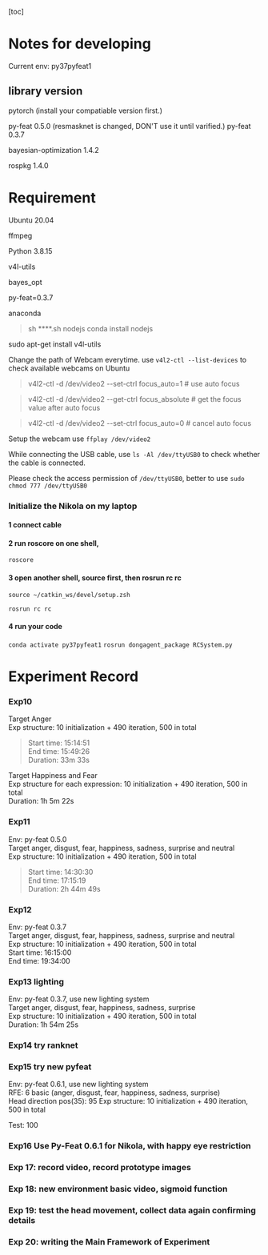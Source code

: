 [toc]
# Notes for developing

Current env: py37pyfeat1

## library version

pytorch (install your compatiable version first.)

py-feat  0.5.0 (resmasknet is changed, DON'T use it until varified.)
py-feat  0.3.7

bayesian-optimization 1.4.2

rospkg 1.4.0



# Requirement
Ubuntu 20.04

ffmpeg

Python 3.8.15

v4l-utils

bayes_opt

py-feat=0.3.7

anaconda
> sh ****.sh
nodejs
> conda install nodejs

sudo apt-get install v4l-utils

Change the path of Webcam everytime.
use ```v4l2-ctl --list-devices``` to check available webcams on Ubuntu

> v4l2-ctl -d /dev/video2 --set-ctrl focus_auto=1 # use auto focus

> v4l2-ctl -d /dev/video2 --get-ctrl focus_absolute # get the focus value after auto focus

> v4l2-ctl -d /dev/video2 --set-ctrl focus_auto=0 # cancel auto focus

Setup the webcam
use ```ffplay /dev/video2```

While connecting the USB cable, use ```ls -Al /dev/ttyUSB0``` to check whether the cable is connected.

Please check the access permission of ```/dev/ttyUSB0```, better to use ```sudo chmod 777 /dev/ttyUSB0```

### Initialize the Nikola on my laptop

#### 1 connect cable

#### 2 run roscore on one shell, 
```roscore```

#### 3 open another shell, source first, then rosrun rc rc
```source ~/catkin_ws/devel/setup.zsh```

```rosrun rc rc```

#### 4 run your code
```conda activate py37pyfeat1```
```rosrun dongagent_package RCSystem.py```

# Experiment Record
### Exp10

Target Anger  
Exp structure: 10 initialization + 490 iteration, 500 in total  
> Start time: 15:14:51  
> End time: 15:49:26  
> Duration: 33m 33s  

Target Happiness and Fear  
Exp structure for each expression: 10 initialization + 490 iteration, 500 in total  
Duration: 1h 5m 22s  

### Exp11
Env: py-feat 0.5.0  
Target anger, disgust, fear, happiness, sadness, surprise and neutral  
Exp structure: 10 initialization + 490 iteration, 500 in total  
> Start time: 14:30:30  
> End time: 17:15:19  
> Duration: 2h 44m 49s  

### Exp12
Env: py-feat 0.3.7  
Target anger, disgust, fear, happiness, sadness, surprise and neutral  
Exp structure: 10 initialization + 490 iteration, 500 in total  
Start time: 16:15:00  
End time: 19:34:00  

### Exp13 lighting
Env: py-feat 0.3.7, use new lighting system  
Target anger, disgust, fear, happiness, sadness, surprise  
Exp structure: 10 initialization + 490 iteration, 500 in total   
Duration: 1h 54m 25s  

### Exp14 try ranknet

### Exp15 try new pyfeat
Env: py-feat 0.6.1, use new lighting system  
RFE: 6 basic (anger, disgust, fear, happiness, sadness, surprise)  
Head direction pos(35): 95
Exp structure: 10 initialization + 490 iteration, 500 in total 

Test: 100

### Exp16 Use Py-Feat 0.6.1 for Nikola, with happy eye restriction

### Exp 17: record video, record prototype images

### Exp 18: new environment basic video, sigmoid function

### Exp 19: test the head movement, collect data again confirming details

### Exp 20: writing the Main Framework of Experiment